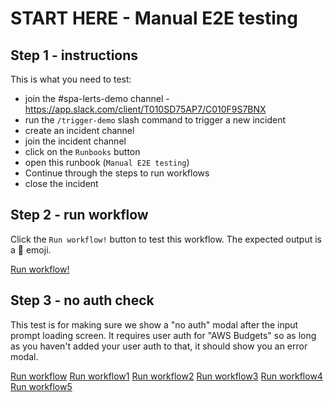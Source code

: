 # START HERE - Manual E2E testing

## Step 1 - instructions
This is what you need to test:

- join the #spa-lerts-demo channel - https://app.slack.com/client/T010SD75AP7/C010F9S7BNX
- run the `/trigger-demo` slash command to trigger a new incident
- create an incident channel
- join the incident channel
- click on the `Runbooks` button
- open this runbook (`Manual E2E testing`)
- Continue through the steps to run workflows 
- close the incident

## Step 2 - run workflow

Click the `Run workflow!` button to test this workflow. The expected output is a :wave: emoji.

[Run workflow!](https://console.demo.transposit.com/mc/t/spackle/actions/e2e_test_workflow)

## Step 3 - no auth check

This test is for making sure we show a "no auth" modal after the input prompt loading screen. It requires
user auth for "AWS Budgets" so as long as you haven't added your user auth to that, it should show you an error modal.

[Run workflow](https://console.demo.transposit.com/mc/t/spackle/actions/no_auth_shows_modal)
[Run workflow1](https://console.demo.transposit.com/mc/t/spackle/actions/no_auth_shows_modal)
[Run workflow2](https://console.demo.transposit.com/mc/t/spackle/actions/no_auth_shows_modal)
[Run workflow3](https://console.demo.transposit.com/mc/t/spackle/actions/no_auth_shows_modal)
[Run workflow4](https://console.demo.transposit.com/mc/t/spackle/actions/no_auth_shows_modal)
[Run workflow5](https://console.demo.transposit.com/mc/t/spackle/actions/no_auth_shows_modal)

